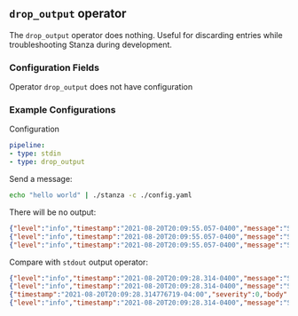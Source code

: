 ## `drop_output` operator

The `drop_output` operator does nothing. Useful for discarding entries while troubleshooting Stanza during development.

### Configuration Fields

Operator `drop_output` does not have configuration

### Example Configurations

Configuration
```yaml
pipeline:
- type: stdin
- type: drop_output
```

Send a message:
```bash
echo "hello world" | ./stanza -c ./config.yaml 
```

There will be no output:
```json
{"level":"info","timestamp":"2021-08-20T20:09:55.057-0400","message":"Starting stanza agent"}
{"level":"info","timestamp":"2021-08-20T20:09:55.057-0400","message":"Stanza agent started"}
{"level":"info","timestamp":"2021-08-20T20:09:55.057-0400","message":"Stdin has been closed","operator_id":"$.stdin","operator_type":"stdin"}
```

Compare with `stdout` output operator:
```json
{"level":"info","timestamp":"2021-08-20T20:09:28.314-0400","message":"Starting stanza agent"}
{"level":"info","timestamp":"2021-08-20T20:09:28.314-0400","message":"Stanza agent started"}
{"timestamp":"2021-08-20T20:09:28.314776719-04:00","severity":0,"body":"hello world"}
{"level":"info","timestamp":"2021-08-20T20:09:28.314-0400","message":"Stdin has been closed","operator_id":"$.stdin","operator_type":"stdin"}
```

